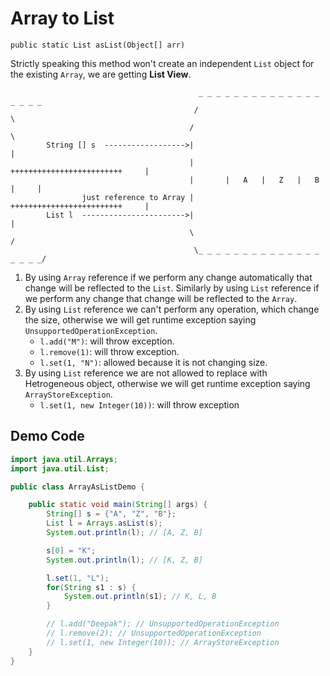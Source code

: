 # Array to List

`public static List asList(Object[] arr)`

Strictly speaking this method won't create an independent `List` object for the existing `Array`, we are getting **List View**.

```plain text
										  _ _ _ _ _ _ _ _ _ _ _ _ _ _ _ _ _ _
										 /									 \
										/									  \
		String [] s  ------------------>|									  |
										|		+++++++++++++++++++++++++	  |
										|		|	A	|	Z	|	B	|	  |
				just reference to Array	|		+++++++++++++++++++++++++	  |
		List l 	----------------------->|									  |
										\ 									  /
										 \_ _ _ _ _ _ _ _ _ _ _ _ _ _ _ _ _ _/
```

1. By using `Array` reference if we perform any change automatically that change will be reflected to the `List`. Similarly by using `List` reference if we perform any change that change will be reflected to the `Array`.
2. By using `List` reference we can't perform any operation, which change the size, otherwise we will get runtime exception saying `UnsupportedOperationException`.
    - `l.add("M")`: will throw exception.
    - `l.remove(1)`: will throw exception.
    - `l.set(1, "N")`: allowed because it is not changing size.
3. By using `List` reference we are not allowed to replace with Hetrogeneous object, otherwise we will get runtime exception saying `ArrayStoreException`.
    - `l.set(1, new Integer(10))`: will throw exception

## Demo Code

```java
import java.util.Arrays;
import java.util.List;

public class ArrayAsListDemo {

    public static void main(String[] args) {
        String[] s = {"A", "Z", "B"};
        List l = Arrays.asList(s);
        System.out.println(l); // [A, Z, B]

        s[0] = "K";
        System.out.println(l); // [K, Z, B]

        l.set(1, "L");
        for(String s1 : s) {
            System.out.println(s1); // K, L, B
        }

        // l.add("Deepak"); // UnsupportedOperationException
        // l.remove(2); // UnsupportedOperationException
        // l.set(1, new Integer(10)); // ArrayStoreException
    }
}
```
